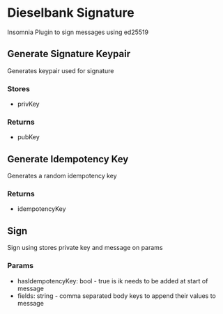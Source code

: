# Dieselbank Signature

Insomnia Plugin to sign messages using ed25519

## Generate Signature Keypair

Generates keypair used for signature

### Stores 
 * privKey

### Returns 
 * pubKey

## Generate Idempotency Key

Generates a random idempotency key

### Returns
 * idempotencyKey

## Sign

Sign using stores private key and message on params

### Params
 * hasIdempotencyKey: bool - true is ik needs to be added at start of message
 * fields: string - comma separated body keys to append their values to message
